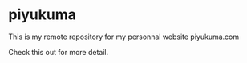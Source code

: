 # piyukuma

This is my remote repository for my personnal website piyukuma.com

Check this out for more detail.
